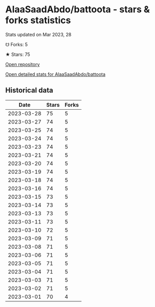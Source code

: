 # AlaaSaadAbdo/battoota - stars & forks statistics

Stats updated on Mar 2023, 28

☋ Forks: 5

★ Stars: 75

[Open repository](https://github.com/AlaaSaadAbdo/battoota)

[Open detailed stats for AlaaSaadAbdo/battoota](https://reviewgithub.com/rep/AlaaSaadAbdo/battoota)

## Historical data
| Date | Stars | Forks |
|------|-------|-------|
| 2023-03-28 | 75 | 5 | 
| 2023-03-27 | 74 | 5 | 
| 2023-03-25 | 74 | 5 | 
| 2023-03-24 | 74 | 5 | 
| 2023-03-23 | 74 | 5 | 
| 2023-03-21 | 74 | 5 | 
| 2023-03-20 | 74 | 5 | 
| 2023-03-19 | 74 | 5 | 
| 2023-03-18 | 74 | 5 | 
| 2023-03-16 | 74 | 5 | 
| 2023-03-15 | 73 | 5 | 
| 2023-03-14 | 73 | 5 | 
| 2023-03-13 | 73 | 5 | 
| 2023-03-11 | 73 | 5 | 
| 2023-03-10 | 72 | 5 | 
| 2023-03-09 | 71 | 5 | 
| 2023-03-08 | 71 | 5 | 
| 2023-03-06 | 71 | 5 | 
| 2023-03-05 | 71 | 5 | 
| 2023-03-04 | 71 | 5 | 
| 2023-03-03 | 71 | 5 | 
| 2023-03-02 | 71 | 5 | 
| 2023-03-01 | 70 | 4 | 

